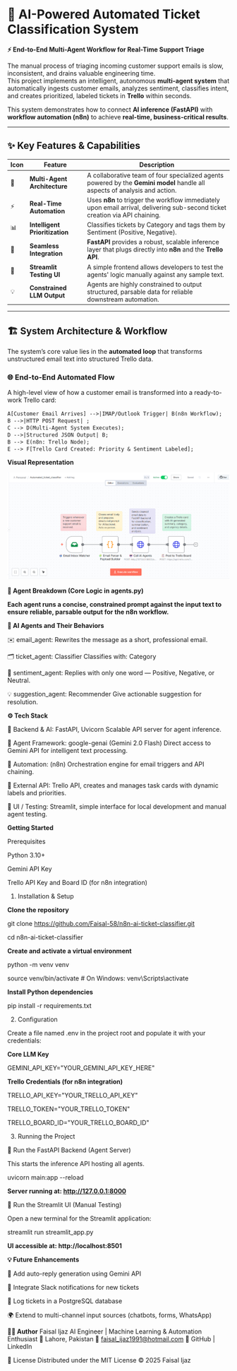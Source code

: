 # 🤖 AI-Powered Automated Ticket Classification System  

**⚡ End-to-End Multi-Agent Workflow for Real-Time Support Triage**

The manual process of triaging incoming customer support emails is slow, inconsistent, and drains valuable engineering time.  
This project implements an intelligent, autonomous **multi-agent system** that automatically ingests customer emails, analyzes sentiment, classifies intent, and creates prioritized, labeled tickets in **Trello** within seconds.  

This system demonstrates how to connect **AI inference (FastAPI)** with **workflow automation (n8n)** to achieve **real-time, business-critical results**.

---

## ✨ Key Features & Capabilities

| Icon | Feature | Description |
|------|----------|--------------|
| 🧠 | **Multi-Agent Architecture** | A collaborative team of four specialized agents powered by the **Gemini model** handle all aspects of analysis and action. |
| ⚡ | **Real-Time Automation** | Uses **n8n** to trigger the workflow immediately upon email arrival, delivering sub-second ticket creation via API chaining. |
| 📊 | **Intelligent Prioritization** | Classifies tickets by Category and tags them by Sentiment (Positive, Negative). |
| 🔗 | **Seamless Integration** | **FastAPI** provides a robust, scalable inference layer that plugs directly into **n8n** and the **Trello API**. |
| 🧪 | **Streamlit Testing UI** | A simple frontend allows developers to test the agents' logic manually against any sample text. |
| 💡 | **Constrained LLM Output** | Agents are highly constrained to output structured, parsable data for reliable downstream automation. |

---

## 🏗️ System Architecture & Workflow

The system’s core value lies in the **automated loop** that transforms unstructured email text into structured Trello data.

### 🌐 End-to-End Automated Flow

A high-level view of how a customer email is transformed into a ready-to-work Trello card:


    A[Customer Email Arrives] -->|IMAP/Outlook Trigger| B(n8n Workflow);
    B -->|HTTP POST Request| ;
    C --> D(Multi-Agent System Executes);
    D -->|Structured JSON Output| B;
    B --> E(n8n: Trello Node);
    E --> F[Trello Card Created: Priority & Sentiment Labeled];

**Visual Representation**

![n8n Workflow for automated ticket classifier](images/n8n.png)
   
**🧩 Agent Breakdown (Core Logic in agents.py)**

**Each agent runs a concise, constrained prompt against the input text to ensure reliable, parsable output for the n8n workflow.**


**🤖 AI Agents and Their Behaviors**

✉️	email_agent: Rewrites the message as a short, professional email.

🗂️	ticket_agent:	Classifier	Classifies with: Category

💬	sentiment_agent: Replies with only one word — Positive, Negative, or Neutral.

💡	suggestion_agent: Recommender Give actionable suggestion for resolution.

**⚙️ Tech Stack**

🤖	Backend & AI: FastAPI, Uvicorn	Scalable API server for agent inference.

🧠	Agent Framework: google-genai (Gemini 2.0 Flash)	Direct access to Gemini API for intelligent text processing.

🔁	Automation: (n8n) Orchestration engine for email triggers and API chaining.

🔗	External API: Trello API, creates and manages task cards with dynamic labels and priorities.

🧪	UI / Testing: Streamlit, simple interface for local development and manual agent testing.


**Getting Started**

Prerequisites

Python 3.10+

Gemini API Key

Trello API Key and Board ID (for n8n integration)

1. Installation & Setup


**Clone the repository**

git clone https://github.com/Faisal-58/n8n-ai-ticket-classifier.git

cd n8n-ai-ticket-classifier

**Create and activate a virtual environment**

python -m venv venv

source venv/bin/activate   # On Windows: venv\Scripts\activate

**Install Python dependencies**

pip install -r requirements.txt

2. Configuration

Create a file named .env in the project root and populate it with your credentials:


 **Core LLM Key**
 
GEMINI_API_KEY="YOUR_GEMINI_API_KEY_HERE"

**Trello Credentials (for n8n integration)**

TRELLO_API_KEY="YOUR_TRELLO_API_KEY"

TRELLO_TOKEN="YOUR_TRELLO_TOKEN"

TRELLO_BOARD_ID="YOUR_TRELLO_BOARD_ID"

3. Running the Project
   
🧠 Run the FastAPI Backend (Agent Server)

This starts the inference API hosting all agents.


uvicorn main:app --reload

**Server running at: http://127.0.0.1:8000**

🧪 Run the Streamlit UI (Manual Testing)

Open a new terminal for the Streamlit application:

streamlit run streamlit_app.py

**UI accessible at: http://localhost:8501**


**💡 Future Enhancements**

📨 Add auto-reply generation using Gemini API

🔔 Integrate Slack notifications for new tickets

🧾 Log tickets in a PostgreSQL database

🌍 Extend to multi-channel input sources (chatbots, forms, WhatsApp)

**👨‍💻 Author**
Faisal Ijaz
AI Engineer | Machine Learning & Automation Enthusiast
📍 Lahore, Pakistan
📧 faisal_ijaz1991@hotmail.com
🔗 GitHub | LinkedIn

📜 License
Distributed under the MIT License © 2025 Faisal Ijaz

